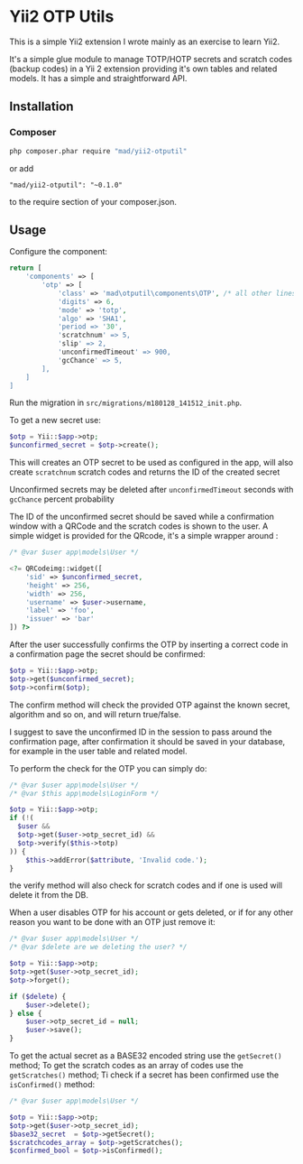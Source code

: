# Yii2 OTP Utils

This is a simple Yii2 extension I wrote mainly as an exercise to learn Yii2.

It's a simple glue module to manage TOTP/HOTP secrets and scratch codes (backup codes) in a Yii 2 extension providing it's own tables and related models. It has a simple and straightforward API.

## Installation

### Composer

```sh
php composer.phar require "mad/yii2-otputil"
```

or add

```
"mad/yii2-otputil": "~0.1.0"
```

to the require section of your composer.json.

## Usage

Configure the component:

```php
return [
    'components' => [
        'otp' => [
            'class' => 'mad\otputil\components\OTP', /* all other lines optional, defaults shown */
            'digits' => 6,
            'mode' => 'totp',
            'algo' => 'SHA1',
            'period => '30',
            'scratchnum' => 5,
            'slip' => 2,
            'unconfirmedTimeout' => 900,
            'gcChance' => 5,
        ],
    ]
]
```

Run the migration in ```src/migrations/m180128_141512_init.php```.

To get a new secret use:

```php
$otp = Yii::$app->otp;
$unconfirmed_secret = $otp->create();
```

This will creates an OTP secret to be used as configured in the app, will also create ```scratchnum``` scratch codes and returns the ID of the created secret

Unconfirmed secrets may be deleted after ```unconfirmedTimeout``` seconds with ```gcChance``` percent probability

The ID of the unconfirmed secret should be saved while a confirmation window with a QRCode and the scratch codes is shown to the user. A simple widget is provided for the QRcode, it's a simple wrapper around <img>:

```php
/* @var $user app\models\User */

<?= QRCodeimg::widget([
    'sid' => $unconfirmed_secret,
    'height' => 256,
    'width' => 256,
    'username' => $user->username,
    'label' => 'foo',
    'issuer' => 'bar'
]) ?>
```

After the user successfully confirms the OTP by inserting a correct code in a confirmation  page the secret should be confirmed:

```php
$otp = Yii::$app->otp;
$otp->get($unconfirmed_secret);
$otp->confirm($otp);
```

The confirm method will check the provided OTP against the known secret, algorithm and so on, and will return true/false.

I suggest to save the unconfirmed ID in the session to pass around the confirmation page, after confirmation it should be saved in your database, for example in the user table and related model.

To perform the check for the OTP you can simply do:

```php
/* @var $user app\models\User */
/* @var $this app\models\LoginForm */

$otp = Yii::$app->otp;
if (!(
  $user &&
  $otp->get($user->otp_secret_id) &&
  $otp->verify($this->totp)
)) {
    $this->addError($attribute, 'Invalid code.');
}
```

the verify method will also check for scratch codes and if one is used will delete it from the DB.

When a user disables OTP for his account or gets deleted, or if for any other reason you want to be done with an OTP just remove it:

```php
/* @var $user app\models\User */
/* @var $delete are we deleting the user? */

$otp = Yii::$app->otp;
$otp->get($user->otp_secret_id);
$otp->forget();

if ($delete) {
    $user->delete();
} else {
    $user->otp_secret_id = null;
    $user->save();
}
```

To get the actual secret as a BASE32 encoded string use the ```getSecret()``` method;
To get the scratch codes as an array of codes use the ```getScratches()``` method;
Ti check if a secret has been confirmed use the ```isConfirmed()``` method:

```php
/* @var $user app\models\User */

$otp = Yii::$app->otp;
$otp->get($user->otp_secret_id);
$base32_secret  = $otp->getSecret();
$scratchcodes_array = $otp->getScratches();
$confirmed_bool = $otp->isConfirmed();
```
